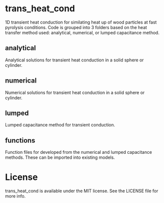 # trans_heat_cond

1D transient heat conduction for similating heat up of wood particles at fast pyrolysis conditions. Code is grouped into 3 folders based on the heat transfer method used: analytical, numerical, or lumped capacitance method.

## analytical
Analytical solutions for transient heat conduction in a solid sphere or cylinder.

## numerical
Numerical solutions for transient heat conduction in a solid sphere or cylinder.

## lumped
Lumped capacitance method for transient conduction.

## functions
Function files for developed from the numerical and lumped capacitance methods. These can be imported 
into existing models.

# License
trans_heat_cond is available under the MIT license. See the LICENSE file for more info.
